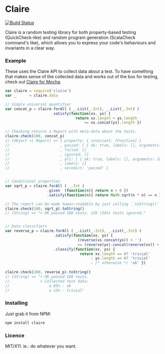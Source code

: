 Claire
======

[![Build Status](https://travis-ci.org/killdream/claire.png)](https://travis-ci.org/killdream/claire)


Claire is a random testing library for both property-based testing
(QuickCheck-like) and random program generation (ScalaCheck command's
like), which allows you to express your code's behaviours and invariants
in a clear way.


### Example

These uses the Claire API to collect data about a test. To have something that
makes sense of the collected data and works out of the box for testing, check
out [Claire for Mocha][claire-mocha].

```js
var claire = require('claire')
var _      = claire.data

// Simple universal quantifier
var concat_p = claire.forAll ( _.List(_.Int), _.List(_.Int) )
                     .satisfy(function(xs, ys) {
                                return xs.length + ys.length
                                    == xs.concat(ys).length })

// Checking returns a Report with meta-data about the tests.
claire.check(100, concat_p)
// (Object <| Report) => { property: { invariant: [Function] }
//                       , passed: [ { ok: true, labels: [], arguments: [Object] }, ... ]
//                       , failed: []
//                       , ignored: []
//                       , all: [ { ok: true, labels: [], arguments: [Object] }, ... ]
//                       , labels: {}
//                       , veredict: 'passed' }


// Conditional properties
var sqrt_p = claire.forAll ( _.Int )
                   .given  (function(n){ return n > 0 })
                   .satisfy(function(n){ return Math.sqrt(n * n) == n })

// The report can be made human-readable by just calling `.toString()'
claire.check(100, sqrt_p).toString()
// (String) => "+ OK passed 100 tests. 129 (56%) tests ignored."


// Data classifiers
var reverse_p = claire.forAll ( _.List(_.Int), _.List(_.Int) )
                      .satisfy(function(xs, ys) {
                                 (reverse(xs.concat(ys)) + '')
                                 == (reverse(ys).concat(reverse(xs)) + '') })
                      .classify(function(xs, ys) {
                                  return xs.length == 0? 'trivial'
                                       : ys.length == 0? 'trivial'
                                       : /* otherwise */ 'ok' })
                                       
claire.check(100, reverse_p).toString()
// (String) => "+ OK passed 100 tests. 
//              > Collected test data:
//                  o 85% - ok
//                  o 15% - trivial"
```


### Installing

Just grab it from NPM:

```js
npm install claire
```


### Licence

MIT/X11. ie.: do whatever you want.


[claire-mocha]: http://github.com/killdream/claire-mocha.git
